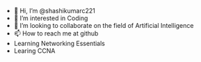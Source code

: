 - 👋 Hi, I’m @shashikumarc221
- 👀 I’m interested in Coding
- 💞️ I’m looking to collaborate on the field of Artificial Intelligence
- 📫 How to reach me at github
- Learning Networking Essentials
- Learing CCNA

<!---
shashikumarc221/shashikumarc221 is a ✨ special ✨ repository because its `README.md` (this file) appears on your GitHub profile.
You can click the Preview link to take a look at your changes.
--->
